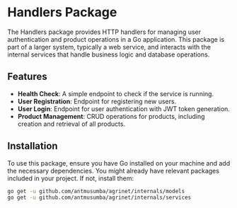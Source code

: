 # Handlers Package

The Handlers package provides HTTP handlers for managing user authentication and product operations in a Go application. This package is part of a larger system, typically a web service, and interacts with the internal services that handle business logic and database operations.

## Features

- **Health Check**: A simple endpoint to check if the service is running.
- **User Registration**: Endpoint for registering new users.
- **User Login**: Endpoint for user authentication with JWT token generation.
- **Product Management**: CRUD operations for products, including creation and retrieval of all products.

## Installation

To use this package, ensure you have Go installed on your machine and add the necessary dependencies. You might already have relevant packages included in your project. If not, install them:

```bash
go get -u github.com/antmusumba/agrinet/internals/models
go get -u github.com/antmusumba/agrinet/internals/services
